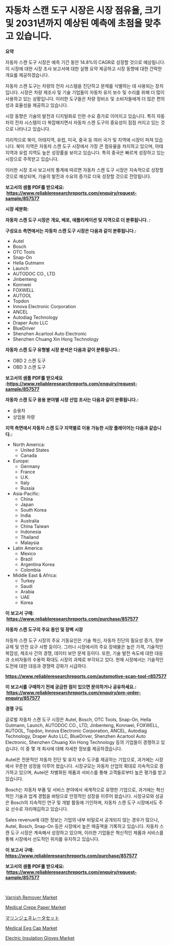 <p><h1>자동차 스캔 도구 시장은 시장 점유율, 크기 및 2031년까지 예상된 예측에 초점을 맞추고 있습니다.</h1></p><p><strong>요약</strong></p>
<p><p>자동차 스캔 도구 시장은 예측 기간 동안 14.8%의 CAGR로 성장할 것으로 예상됩니다. 이 시장에 대한 시장 조사 보고서에 대한 실행 요약 제공하고 시장 동향에 대한 간략한 개요를 제공하겠습니다.</p><p>자동차 스캔 도구는 차량의 전자 시스템을 진단하고 문제를 식별하는 데 사용되는 장치입니다. 시장은 차량 제조사 및 기술 기업들이 자동차 유지 보수 및 수리를 위해 더 많이 사용하고 있는 상황입니다. 이러한 도구들은 차량 정비소 및 소비자들에게 더 많은 편의성과 효율성을 제공하고 있습니다.</p><p>시장 동향은 기술의 발전과 디지털화로 인한 수요 증가로 이어지고 있습니다. 특히 자동차의 전자 시스템이 더 복잡해지면서 자동차 스캔 도구의 중요성이 점점 커지고 있는 것으로 나타나고 있습니다.</p><p>지리적으로 북미, 아태지역, 유럽, 미국, 중국 등 여러 국가 및 지역에 시장이 퍼져 있습니다. 북미 지역은 자동차 스캔 도구 시장에서 가장 큰 점유율을 차지하고 있으며, 아태지역과 유럽 지역도 높은 성장률을 보이고 있습니다. 특히 중국은 빠르게 성장하고 있는 시장으로 주목받고 있습니다.</p><p>이러한 시장 조사 보고서의 통계에 따르면 자동차 스캔 도구 시장은 지속적으로 성장할 것으로 예상되며, 기술의 발전과 수요의 증가로 더욱 성장할 것으로 전망됩니다.</p></p>
<p><strong>보고서의 샘플 PDF를 받으세요: &nbsp;<a href="https://www.reliableresearchreports.com/enquiry/request-sample/857577">https://www.reliableresearchreports.com/enquiry/request-sample/857577</a></strong></p>
<p><strong>시장 세분화:</strong></p>
<p><strong> 자동차 스캔 도구 시장은 개요, 배포, 애플리케이션 및 지역으로 더 분류됩니다. :</strong></p>
<p><strong>구성요소 측면에서는 자동차 스캔 도구 시장은 다음과 같이 분류됩니다.:</strong></p>
<p><ul><li>Autel</li><li>Bosch</li><li>OTC Tools</li><li>Snap-On</li><li>Hella Gutmann</li><li>Launch</li><li>AUTODOC CO., LTD</li><li>Jinbenteng</li><li>Konnwei</li><li>FOXWELL</li><li>AUTOOL</li><li>Topdon</li><li>Innova Electronic Corporation</li><li>ANCEL</li><li>Autodiag Technology</li><li>Draper Auto LLC</li><li>BlueDriver</li><li>Shenzhen Acartool Auto Electronic</li><li>Shenzhen Chuang Xin Hong Technology</li></ul></p>
<p><strong> 자동차 스캔 도구 유형별 시장 분석은 다음과 같이 분류됩니다.:</strong></p>
<p><ul><li>OBD 2 스캔 도구</li><li>OBD 3 스캔 도구</li></ul></p>
<p><strong>보고서의 샘플 PDF를 받으세요 :<a href="https://www.reliableresearchreports.com/enquiry/request-sample/857577">https://www.reliableresearchreports.com/enquiry/request-sample/857577</a></strong></p>
<p><strong> 자동차 스캔 도구 응용 분야별 시장 산업 조사는 다음과 같이 분류됩니다.:</strong></p>
<p><ul><li>승용차</li><li>상업용 차량</li></ul></p>
<p><strong>지역 측면에서 자동차 스캔 도구 지역별로 이용 가능한 시장 플레이어는 다음과 같습니다.:</strong></p>
<p><ul>
    <li>
        North America:
        <ul>
            <li>United States</li>
            <li>Canada</li>
        </ul>
    </li>
    <li>
        Europe:
        <ul>
            <li>Germany</li>
            <li>France</li>
            <li>U.K.</li>
            <li>Italy</li>
            <li>Russia</li>
        </ul>
    </li>
    <li>
        Asia-Pacific:
        <ul>
            <li>China</li>
            <li>Japan</li>
            <li>South Korea</li>
            <li>India</li>
            <li>Australia</li>
            <li>China Taiwan</li>
            <li>Indonesia</li>
            <li>Thailand</li>
            <li>Malaysia</li>
        </ul>
    </li>
    <li>
        Latin America:
        <ul>
            <li>Mexico</li>
            <li>Brazil</li>
            <li>Argentina Korea</li>
            <li>Colombia</li>
        </ul>
    </li>
    <li>
        Middle East & Africa:
        <ul>
            <li>Turkey</li>
            <li>Saudi</li>
            <li>Arabia</li>
            <li>UAE</li>
            <li>Korea</li>
        </ul>
    </li>
    </ul></p>
<p><strong>이 보고서 구매: &nbsp;<a href="https://www.reliableresearchreports.com/purchase/857577">https://www.reliableresearchreports.com/purchase/857577</a></strong></p>
<p><strong>자동차 스캔 도구의 주요 동인 및 장벽 시장</strong></p>
<p><p>자동차 스캔 도구 시장의 주요 기동요인은 기술 혁신, 자동차 진단의 필요성 증가, 정부 규제 및 안전 요구 사항 등이다. 그러나 시장에서의 주요 장애물은 높은 가격, 기술적인 복잡성, 제조사 간의 경쟁, 데이터 보안 문제 등이다. 또한, 기술 발전 속도에 대한 대응과 소비자들의 수용력 확대도 시장의 과제로 부각되고 있다. 현재 시장에서는 기술적인 도전에 대한 대응과 경쟁력 강화가 시급하다.</p></p>
<p><strong><a href="https://www.reliableresearchreports.com/automotive-scan-tool-r857577">https://www.reliableresearchreports.com/automotive-scan-tool-r857577</a></strong></p>
<p><strong>이 보고서를 구매하기 전에 궁금한 점이 있으면 문의하거나 공유하세요.: &nbsp;<a href="https://www.reliableresearchreports.com/enquiry/pre-order-enquiry/857577">https://www.reliableresearchreports.com/enquiry/pre-order-enquiry/857577</a></strong></p>
<p><strong>경쟁 구도</strong></p>
<p><p>글로벌 자동차 스캔 도구 시장은 Autel, Bosch, OTC Tools, Snap-On, Hella Gutmann, Launch, AUTODOC CO., LTD, Jinbenteng, Konnwei, FOXWELL, AUTOOL, Topdon, Innova Electronic Corporation, ANCEL, Autodiag Technology, Draper Auto LLC, BlueDriver, Shenzhen Acartool Auto Electronic, Shenzhen Chuang Xin Hong Technology 등의 기업들이 경쟁하고 있습니다. 이 중 몇 개 회사에 대해 자세한 정보를 제공하겠습니다.</p><p>Autel은 전문적인 자동차 진단 및 유지 보수 도구를 제공하는 기업으로, 과거에는 시장에서 꾸준한 성장을 이루어 왔습니다. 시장규모는 자동차 산업의 확대로 지속적으로 증가하고 있으며, Autel은 차별화된 제품과 서비스를 통해 고객들로부터 높은 평가를 받고 있습니다.</p><p>Bosch는 자동차 부품 및 서비스 분야에서 세계적으로 유명한 기업으로, 과거에는 혁신적인 기술과 업계 경험을 바탕으로 안정적인 성장을 이루어 왔습니다. 시장규모와 성공은 Bosch의 지속적인 연구 및 개발 활동에 기인하며, 자동차 스캔 도구 시장에서도 주요 선수로 자리매김하고 있습니다.</p><p>Sales revenue에 대한 정보는 기업의 내부 비밀로서 공개되지 않는 경우가 많으나, Autel, Bosch, Snap-On 등은 시장에서 높은 매출액을 기록하고 있습니다. 자동차 스캔 도구 시장은 계속해서 성장하고 있으며, 이러한 기업들은 혁신적인 제품과 서비스를 통해 시장에서 선도적인 위치를 유지하고 있습니다.</p></p>
<p><strong>이 보고서 구매: &nbsp; <a href="https://www.reliableresearchreports.com/purchase/857577">https://www.reliableresearchreports.com/purchase/857577</a></strong></p>
<p><strong>보고서의 샘플 PDF를 받으세요: &nbsp;<a href="https://www.reliableresearchreports.com/enquiry/request-sample/857577">https://www.reliableresearchreports.com/enquiry/request-sample/857577</a></strong><strong></strong></p>
<p>&nbsp;</p>
<p><p><a href="https://issuu.com/reportprime-2/docs/varnish-remover-market-size-2030.pptx">Varnish Remover Market</a></p><p><a href="https://github.com/luckyshygirl/Market-Research-Report-List-4/blob/main/medical-crepe-paper-market.md">Medical Crepe Paper Market</a></p><p><a href="https://github.com/zjkmgcs938405/Market-Research-Report-List-1/blob/main/177308823798.md">マリンジェネレータセット</a></p><p><a href="https://github.com/markusgodoy/Market-Research-Report-List-2/blob/main/medical-eeg-cap-market.md">Medical Eeg Cap Market</a></p><p><a href="https://issuu.com/reportprime-2/docs/electric-insulation-gloves-market-size-2030.pptx">Electric Insulation Gloves Market</a></p></p>
